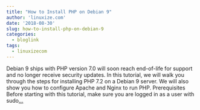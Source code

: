 ```yaml
---
title: "How to Install PHP on Debian 9"
author: 'linuxize.com'
date: '2018-08-30'
slug: how-to-install-php-on-debian-9
categories:
  - bloglink
tags:
  - linuxizecom
---
```


Debian 9 ships with PHP version 7.0 will soon reach end-of-life for support and no longer receive security updates. In this tutorial, we will walk you through the steps for installing PHP 7.2 on a Debian 9 server. We will also show you how to configure Apache and Nginx to run PHP. Prerequisites Before starting with this tutorial, make sure you are logged in as a user with sudo[... <i class="fas fa-external-link-alt"></i>](https://linuxize.com/post/how-to-install-php-on-debian-9/)

